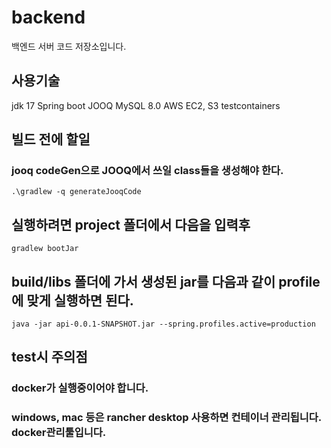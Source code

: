 # backend
백엔드 서버 코드 저장소입니다.

## 사용기술
jdk 17
Spring boot
JOOQ
MySQL 8.0
AWS EC2, S3
testcontainers

## 빌드 전에 할일
### jooq codeGen으로 JOOQ에서 쓰일 class들을 생성해야 한다.
`.\gradlew -q generateJooqCode`
## 실행하려면 project 폴더에서 다음을 입력후 
`gradlew bootJar` 
## build/libs 폴더에 가서 생성된 jar를 다음과 같이 profile 에 맞게 실행하면 된다.
`java -jar api-0.0.1-SNAPSHOT.jar --spring.profiles.active=production`

## test시 주의점
### docker가 실행중이어야 합니다.
### windows, mac 등은 rancher desktop 사용하면 컨테이너 관리됩니다. docker관리툴입니다.